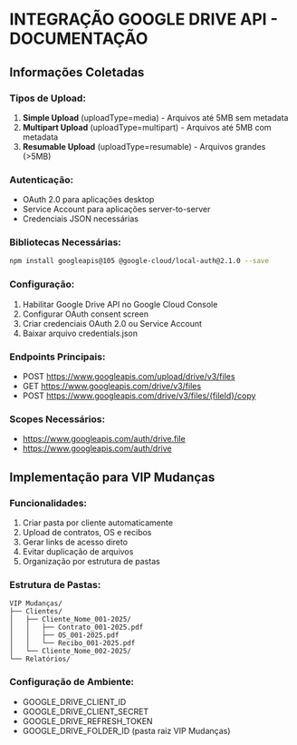 # INTEGRAÇÃO GOOGLE DRIVE API - DOCUMENTAÇÃO

## Informações Coletadas

### Tipos de Upload:
1. **Simple Upload** (uploadType=media) - Arquivos até 5MB sem metadata
2. **Multipart Upload** (uploadType=multipart) - Arquivos até 5MB com metadata
3. **Resumable Upload** (uploadType=resumable) - Arquivos grandes (>5MB)

### Autenticação:
- OAuth 2.0 para aplicações desktop
- Service Account para aplicações server-to-server
- Credenciais JSON necessárias

### Bibliotecas Necessárias:
```bash
npm install googleapis@105 @google-cloud/local-auth@2.1.0 --save
```

### Configuração:
1. Habilitar Google Drive API no Google Cloud Console
2. Configurar OAuth consent screen
3. Criar credenciais OAuth 2.0 ou Service Account
4. Baixar arquivo credentials.json

### Endpoints Principais:
- POST https://www.googleapis.com/upload/drive/v3/files
- GET https://www.googleapis.com/drive/v3/files
- POST https://www.googleapis.com/drive/v3/files/{fileId}/copy

### Scopes Necessários:
- https://www.googleapis.com/auth/drive.file
- https://www.googleapis.com/auth/drive

## Implementação para VIP Mudanças

### Funcionalidades:
1. Criar pasta por cliente automaticamente
2. Upload de contratos, OS e recibos
3. Gerar links de acesso direto
4. Evitar duplicação de arquivos
5. Organização por estrutura de pastas

### Estrutura de Pastas:
```
VIP Mudanças/
├── Clientes/
│   ├── Cliente_Nome_001-2025/
│   │   ├── Contrato_001-2025.pdf
│   │   ├── OS_001-2025.pdf
│   │   └── Recibo_001-2025.pdf
│   └── Cliente_Nome_002-2025/
└── Relatórios/
```

### Configuração de Ambiente:
- GOOGLE_DRIVE_CLIENT_ID
- GOOGLE_DRIVE_CLIENT_SECRET
- GOOGLE_DRIVE_REFRESH_TOKEN
- GOOGLE_DRIVE_FOLDER_ID (pasta raiz VIP Mudanças)


